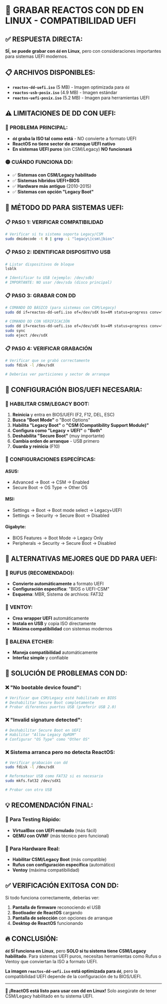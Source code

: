 # 🐧 GRABAR REACTOS CON DD EN LINUX - COMPATIBILIDAD UEFI

## ✅ **RESPUESTA DIRECTA:**

**SÍ, se puede grabar con `dd` en Linux**, pero con consideraciones importantes para sistemas UEFI modernos.

## 📋 **ARCHIVOS DISPONIBLES:**

- **`reactos-dd-uefi.iso`** (5 MB) - Imagen optimizada para `dd`
- **`reactos-usb-posix.iso`** (4.9 MB) - Imagen estándar
- **`reactos-uefi-posix.iso`** (5.2 MB) - Imagen para herramientas UEFI

## ⚠️ **LIMITACIONES DE DD CON UEFI:**

### 🔴 **PROBLEMA PRINCIPAL:**
- **`dd` graba la ISO tal como está** - NO convierte a formato UEFI
- **ReactOS no tiene sector de arranque UEFI nativo**
- **En sistemas UEFI puros** (sin CSM/Legacy) **NO funcionará**

### 🟡 **CUÁNDO FUNCIONA DD:**
- ✅ **Sistemas con CSM/Legacy habilitado**
- ✅ **Sistemas híbridos UEFI+BIOS**
- ✅ **Hardware más antiguo** (2010-2015)
- ✅ **Sistemas con opción "Legacy Boot"**

## 🎯 **MÉTODO DD PARA SISTEMAS UEFI:**

### 📋 **PASO 1: VERIFICAR COMPATIBILIDAD**

```bash
# Verificar si tu sistema soporta Legacy/CSM
sudo dmidecode -t 0 | grep -i "legacy\|csm\|bios"
```

### 📋 **PASO 2: IDENTIFICAR DISPOSITIVO USB**

```bash
# Listar dispositivos de bloque
lsblk

# Identificar tu USB (ejemplo: /dev/sdb)
# IMPORTANTE: NO usar /dev/sda (disco principal)
```

### 📋 **PASO 3: GRABAR CON DD**

```bash
# COMANDO DD BÁSICO (para sistemas con CSM/Legacy)
sudo dd if=reactos-dd-uefi.iso of=/dev/sdX bs=4M status=progress conv=fdatasync

# COMANDO DD CON VERIFICACIÓN
sudo dd if=reactos-dd-uefi.iso of=/dev/sdX bs=4M status=progress conv=fdatasync
sudo sync
sudo eject /dev/sdX
```

### 📋 **PASO 4: VERIFICAR GRABACIÓN**

```bash
# Verificar que se grabó correctamente
sudo fdisk -l /dev/sdX

# Deberías ver particiones y sector de arranque
```

## 🔧 **CONFIGURACIÓN BIOS/UEFI NECESARIA:**

### 📝 **HABILITAR CSM/LEGACY BOOT:**

1. **Reinicia** y entra en BIOS/UEFI (F2, F12, DEL, ESC)
2. **Busca "Boot Mode"** o "Boot Options"
3. **Habilita "Legacy Boot"** o **"CSM (Compatibility Support Module)"**
4. **Configura como "Legacy + UEFI"** o **"Both"**
5. **Deshabilita "Secure Boot"** (muy importante)
6. **Cambia orden de arranque** - USB primero
7. **Guarda y reinicia** (F10)

### 📝 **CONFIGURACIONES ESPECÍFICAS:**

#### **ASUS:**
- Advanced → Boot → CSM → Enabled
- Secure Boot → OS Type → Other OS

#### **MSI:**
- Settings → Boot → Boot mode select → Legacy+UEFI
- Settings → Security → Secure Boot → Disabled

#### **Gigabyte:**
- BIOS Features → Boot Mode → Legacy Only
- Peripherals → Security → Secure Boot → Disabled

## 🚀 **ALTERNATIVAS MEJORES QUE DD PARA UEFI:**

### 🥇 **RUFUS (RECOMENDADO):**
- **Convierte automáticamente** a formato UEFI
- **Configuración específica**: "BIOS o UEFI-CSM"
- **Esquema**: MBR, Sistema de archivos: FAT32

### 🥈 **VENTOY:**
- **Crea wrapper UEFI** automáticamente
- **Instala en USB** y copia ISO directamente
- **Máxima compatibilidad** con sistemas modernos

### 🥉 **BALENA ETCHER:**
- **Maneja compatibilidad** automáticamente
- **Interfaz simple** y confiable

## 🐛 **SOLUCIÓN DE PROBLEMAS CON DD:**

### ❌ **"No bootable device found":**

```bash
# Verificar que CSM/Legacy esté habilitado en BIOS
# Deshabilitar Secure Boot completamente
# Probar diferentes puertos USB (preferir USB 2.0)
```

### ❌ **"Invalid signature detected":**

```bash
# Deshabilitar Secure Boot en UEFI
# Habilitar "Allow Legacy OpROM"
# Configurar "OS Type" como "Other OS"
```

### ❌ **Sistema arranca pero no detecta ReactOS:**

```bash
# Verificar grabación con dd
sudo fdisk -l /dev/sdX

# Reformatear USB como FAT32 si es necesario
sudo mkfs.fat32 /dev/sdX1

# Probar con otro USB
```

## 💡 **RECOMENDACIÓN FINAL:**

### 🎯 **Para Testing Rápido:**
- **VirtualBox con UEFI emulado** (más fácil)
- **QEMU con OVMF** (más técnico pero funcional)

### 🎯 **Para Hardware Real:**
- **Habilitar CSM/Legacy Boot** (más compatible)
- **Rufus con configuración específica** (automático)
- **Ventoy** (máxima compatibilidad)

## ✅ **VERIFICACIÓN EXITOSA CON DD:**

Si todo funciona correctamente, deberías ver:
1. **Pantalla de firmware** reconociendo el USB
2. **Bootloader de ReactOS** cargando
3. **Pantalla de selección** con opciones de arranque
4. **Desktop de ReactOS** funcionando

## 🔥 **CONCLUSIÓN:**

**`dd` SÍ funciona en Linux**, pero **SOLO si tu sistema tiene CSM/Legacy habilitado**. Para sistemas UEFI puros, necesitas herramientas como Rufus o Ventoy que conviertan la ISO a formato UEFI.

**La imagen `reactos-dd-uefi.iso` está optimizada para `dd`**, pero la compatibilidad UEFI depende de la configuración de tu BIOS/UEFI.

---

**🎉 ¡ReactOS está listo para usar con dd en Linux!** Solo asegúrate de tener CSM/Legacy habilitado en tu sistema UEFI.




